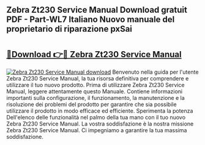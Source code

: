 ## Zebra Zt230 Service Manual Download gratuit PDF - Part-WL7 Italiano Nuovo manuale del proprietario di riparazione pxSai

# <h2><a href="http://dfbph2.blite.top/?on=Zebra+Zt230+Service+Manual">🔗Download 👉🔴 Zebra Zt230 Service Manual</a></h2>

[![Zebra Zt230 Service Manual download](https://i.imgur.com/lujVjoI.png)](http://dfbph2.blite.top/?on=Zebra+Zt230+Service+Manual)
Benvenuto nella guida per l'utente Zebra Zt230 Service Manual, la tua risorsa definitiva per comprendere e utilizzare il tuo nuovo prodotto. Prima di utilizzare Zebra Zt230 Service Manual, leggere attentamente questo Manuale. Contiene informazioni importanti sulla configurazione, il funzionamento, la manutenzione e la risoluzione dei problemi del prodotto per garantire che sia possibile utilizzare il prodotto in modo efficace ed efficiente. Sperimenta la potenza Dell'elenco delle funzionalità nel palmo della tua mano con il tuo nuovo Zebra Zt230 Service Manual. La vostra soddisfazione è la nostra missione Zebra Zt230 Service Manual. Ci impegniamo a garantire la tua massima soddisfazione.
